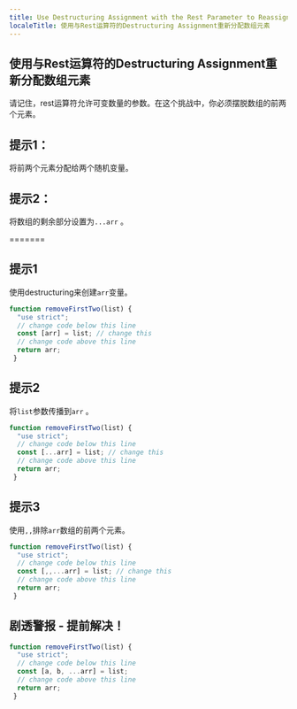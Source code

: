 ```yaml
---
title: Use Destructuring Assignment with the Rest Parameter to Reassign Array Elements
localeTitle: 使用与Rest运算符的Destructuring Assignment重新分配数组元素
---
```

## 使用与Rest运算符的Destructuring Assignment重新分配数组元素

请记住，rest运算符允许可变数量的参数。在这个挑战中，你必须摆脱数组的前两个元素。

## 提示1：

将前两个元素分配给两个随机变量。

## 提示2：

将数组的剩余部分设置为`...arr` 。

\=======

## 提示1

使用destructuring来创建`arr`变量。

```javascript
function removeFirstTwo(list) {
  "use strict";
  // change code below this line
  const [arr] = list; // change this
  // change code above this line
  return arr;
 }
```

## 提示2

将`list`参数传播到`arr` 。

```javascript
function removeFirstTwo(list) {
  "use strict";
  // change code below this line
  const [...arr] = list; // change this
  // change code above this line
  return arr;
 }
```

## 提示3

使用`,,`排除`arr`数组的前两个元素。

```javascript
function removeFirstTwo(list) {
  "use strict";
  // change code below this line
  const [,,...arr] = list; // change this
  // change code above this line
  return arr;
 }
```

## 剧透警报 - 提前解决！

```javascript
function removeFirstTwo(list) {
  "use strict";
  // change code below this line
  const [a, b, ...arr] = list;
  // change code above this line
  return arr;
 }

```